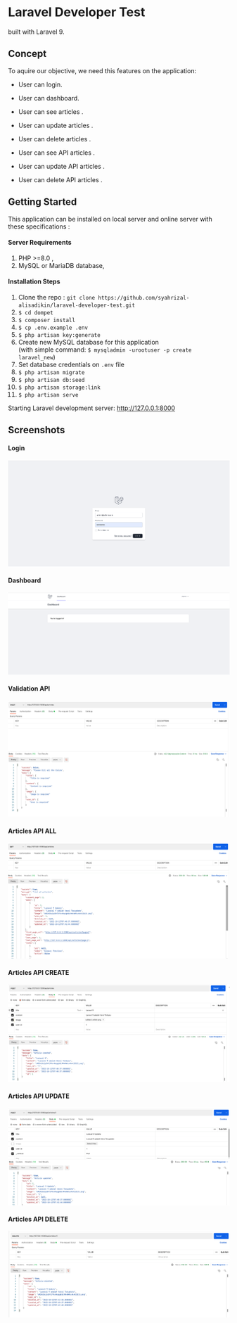 # Laravel Developer Test


built with Laravel 9.



## Concept

To aquire our objective, we need this features on the application:

- User can login.
- User can dashboard.
- User can see articles .
- User can update articles .
- User can delete articles .

- User can see API articles .
- User can update API articles .
- User can delete API articles .

## Getting Started
This application can be installed on local server and online server with these specifications :

#### Server Requirements
1. PHP >=8.0 ,
2. MySQL or MariaDB database,


#### Installation Steps

1. Clone the repo : `git clone https://github.com/syahrizal-alisadikin/laravel-developer-test.git`
2. `$ cd dompet`
3. `$ composer install`
4. `$ cp .env.example .env`
5. `$ php artisan key:generate`
6. Create new MySQL database for this application  
(with simple command: `$ mysqladmin -urootuser -p create laravel_new`)
7. Set database credentials on `.env` file
8. `$ php artisan migrate`
9. `$ php artisan db:seed`
10. `$ php artisan storage:link`
11. `$ php artisan serve`

Starting Laravel development server: http://127.0.0.1:8000

## Screenshots

#### Login

![Login](public/assets/login_article.png)

#### Dashboard

![Login](public/assets/dashboard_article.png)

#### Validation API

![Login](public/assets/validasi_article.png)

#### Articles API ALL

![Login](public/assets/get_article.png)

#### Articles API CREATE

![Login](public/assets/create_article.png)

#### Articles API UPDATE

![Login](public/assets/update_article.png)

#### Articles API DELETE

![Login](public/assets/delete_article.png)
